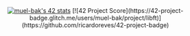 <div align="center">
<a href="https://github.com/oakoudad/badge42"><img src="https://badge.mediaplus.ma/binary/muel-bak" alt="muel-bak's 42 stats" /></a>
[![42 Project Score](https://42-project-badge.glitch.me/users/muel-bak/project/libft)](https://github.com/ricardoreves/42-project-badge)
